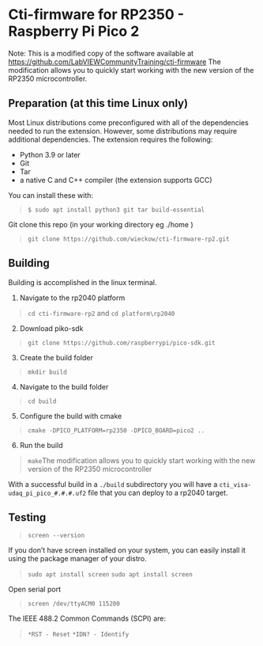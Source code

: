 # Cti-firmware for RP2350 - Raspberry Pi Pico 2 
Note: This is a modified copy of the software available at https://github.com/LabVIEWCommunityTraining/cti-firmware
The modification allows you to quickly start working with the new version of the RP2350 microcontroller.

## Preparation (at this time Linux only)  
Most Linux distributions come preconfigured with all of the dependencies needed to run the extension. However, some
distributions may require additional dependencies. The extension requires the following:
* Python 3.9 or later
* Git
* Tar
* a native C and C++ compiler (the extension supports GCC) 

You can install these with:
>``$ sudo apt install python3 git tar build-essential``

Git clone this repo (in your working directory eg ./home )
> ``git clone https://github.com/wieckow/cti-firmware-rp2.git``

## Building
Building is accomplished in the linux terminal.

1. Navigate to the rp2040 platform
> ``cd cti-firmware-rp2``
and 
> ``cd platform\rp2040``
2. Download piko-sdk 
> ``git clone https://github.com/raspberrypi/pico-sdk.git``
3. Create the build folder
> ``mkdir build``
4. Navigate to the build folder
> ``cd build``
5. Configure the build with cmake
> ``cmake -DPICO_PLATFORM=rp2350 -DPICO_BOARD=pico2 ..``
6. Run the build
> ``make``The modification allows you to quickly start working with the new version of the RP2350 microcontroller

With a successful build in a `./build` subdirectory you will have a `cti_visa-udaq_pi_pico_#.#.#.uf2` file that you can deploy to a rp2040 target.

## Testing
> ``screen --version``

If you don’t have screen installed on your system, you can easily install it using the package manager of your distro.
> ``sudo apt install screen``
> ``sudo apt install screen``

Open serial port 
> ``screen /dev/ttyACM0 115200``

The IEEE 488.2 Common Commands (SCPI) are:
> ``*RST - Reset``
> ``*IDN? - Identify``

